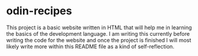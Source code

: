 # odin-recipes
This project is a basic website written in HTML that will help me in learning the basics of the development language. I am writing this currently before writing the code for the website and once the project is finished I will most likely write more within this README file as a kind of self-reflection.